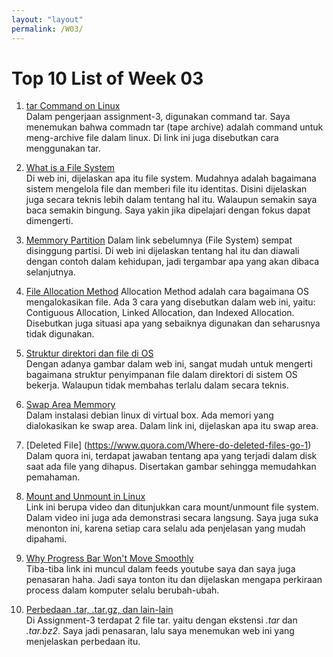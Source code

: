 ```yaml
---
layout: "layout"
permalink: /W03/
---
```


# Top 10 List of Week 03

1. [tar Command on Linux](https://www.tecmint.com/18-tar-command-examples-in-linux/)<br>
Dalam pengerjaan assignment-3, digunakan command tar. Saya menemukan bahwa commadn tar (tape archive) adalah command untuk meng-archive file dalam linux. Di link ini juga disebutkan cara menggunakan tar.

2. [What is a File System](https://www.freecodecamp.org/news/file-systems-architecture-explained/)<br>
Di web ini, dijelaskan apa itu file system. Mudahnya adalah bagaimana sistem mengelola file dan memberi file itu identitas. Disini dijelaskan juga secara teknis lebih dalam tentang hal itu. Walaupun semakin saya baca semakin bingung. Saya yakin jika dipelajari dengan fokus dapat dimengerti.

3. [Memmory Partition](https://study.com/academy/lesson/what-is-memory-partitioning-definition-concept.html#:~:text=Memory%20partitioning%20is%20the%20process,memory%20partitions%20of%20identical%20sizes.&text=It%20also%20solves%20fragmentation%20issue%20with%20the%20process%20of%20compaction.)
Dalam link sebelumnya (File System) sempat disinggung partisi. Di web ini dijelaskan tentang hal itu dan diawali dengan contoh dalam kehidupan, jadi tergambar apa yang akan dibaca selanjutnya.

4. [File Allocation Method](https://www.geeksforgeeks.org/file-allocation-methods/)
Allocation Method adalah cara bagaimana OS mengalokasikan file. Ada 3 cara yang disebutkan dalam web ini, yaitu: Contiguous Allocation, Linked Allocation, dan Indexed Allocation. Disebutkan juga situasi apa yang sebaiknya digunakan dan seharusnya tidak digunakan.

5. [Struktur direktori dan file di OS](https://www.geeksforgeeks.org/structures-of-directory-in-operating-system/)<br>
Dengan adanya gambar dalam web ini, sangat mudah untuk mengerti bagaimana struktur penyimpanan file dalam direktori di sistem OS bekerja. Walaupun tidak membahas terlalu dalam secara teknis.

6. [Swap Area Memmory](https://askubuntu.com/questions/508870/what-is-a-swap-area)<br>
Dalam instalasi debian linux di virtual box. Ada memori yang dialokasikan ke swap area. Dalam link ini, dijelaskan apa itu swap area.

7. [Deleted File] (https://www.quora.com/Where-do-deleted-files-go-1)<br>
Dalam quora ini, terdapat jawaban tentang apa yang terjadi dalam disk saat ada file yang dihapus. Disertakan gambar sehingga memudahkan pemahaman.

8. [Mount and Unmount in Linux](https://www.youtube.com/watch?v=Fik4AVZGr1I&ab_channel=intrigano)<br>
Link ini berupa video dan ditunjukkan cara mount/unmount file system. Dalam video ini juga ada demonstrasi secara langsung. Saya juga suka menonton ini, karena setiap cara selalu ada penjelasan yang mudah dipahami.

9. [Why Progress Bar Won't Move Smoothly](https://www.youtube.com/watch?v=iZnLZFRylbs&ab_channel=TomScott)<br>
Tiba-tiba link ini muncul dalam feeds youtube saya dan saya juga penasaran haha. Jadi saya tonton itu dan dijelaskan mengapa perkiraan process dalam komputer selalu berubah-ubah.

10. [Perbedaan .tar, .tar.gz, dan lain-lain](https://blog.online-convert.com/what-are-tar-gz-and-bz2/)<br>
Di Assignment-3 terdapat 2 file tar. yaitu dengan ekstensi <i>.tar</i> dan <i>.tar.bz2</i>. Saya jadi penasaran, lalu saya menemukan web ini yang menjelaskan perbedaan itu.
